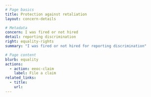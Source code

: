 ```yaml
---
# Page basics
title: Protection against retaliation
layout: concern-details

# Metadata
concern: I was fired or not hired
detail: reporting discrimination
right: equality-rights
summary: "I was fired or not hired for reporting discrimination"

# Page content
blurb: equality
actions:
  - action: eeoc-claim
    label: File a claim
related_links:
  - title:
    url:
---
```

